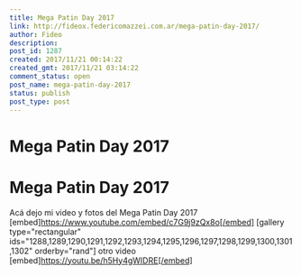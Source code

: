 ```yaml
---
title: Mega Patin Day 2017
link: http://fideox.federicomazzei.com.ar/mega-patin-day-2017/
author: Fideo
description: 
post_id: 1287
created: 2017/11/21 00:14:22
created_gmt: 2017/11/21 03:14:22
comment_status: open
post_name: mega-patin-day-2017
status: publish
post_type: post
---
```


# Mega Patin Day 2017

# Mega Patin Day 2017

Acá dejo mi video y fotos del Mega Patin Day 2017 [embed]https://www.youtube.com/embed/c7G9j9zQx8o[/embed] [gallery type="rectangular" ids="1288,1289,1290,1291,1292,1293,1294,1295,1296,1297,1298,1299,1300,1301,1302" orderby="rand"] otro video [embed]https://youtu.be/h5Hy4gWIDRE[/embed]